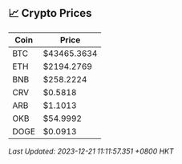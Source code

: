 ## 📈 Crypto Prices

| Coin | Price |
| ---- | ----- |
| BTC | $43465.3634 |
| ETH | $2194.2769 |
| BNB | $258.2224 |
| CRV | $0.5818 |
| ARB | $1.1013 |
| OKB | $54.9992 |
| DOGE | $0.0913 |

_Last Updated: 2023-12-21 11:11:57.351 +0800 HKT_